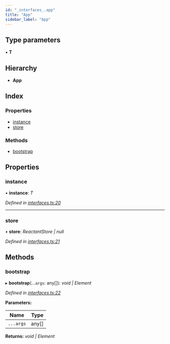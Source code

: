 ```yaml
---
id: "_interfaces_.app"
title: "App"
sidebar_label: "App"
---
```


## Type parameters

▪ **T**

## Hierarchy

* **App**

## Index

### Properties

* [instance](_interfaces_.app.md#instance)
* [store](_interfaces_.app.md#store)

### Methods

* [bootstrap](_interfaces_.app.md#bootstrap)

## Properties

###  instance

• **instance**: *T*

*Defined in [interfaces.ts:20](https://github.com/unadlib/reactant/blob/f5b92e0/packages/reactant/src/interfaces.ts#L20)*

___

###  store

• **store**: *ReactantStore | null*

*Defined in [interfaces.ts:21](https://github.com/unadlib/reactant/blob/f5b92e0/packages/reactant/src/interfaces.ts#L21)*

## Methods

###  bootstrap

▸ **bootstrap**(...`args`: any[]): *void | Element*

*Defined in [interfaces.ts:22](https://github.com/unadlib/reactant/blob/f5b92e0/packages/reactant/src/interfaces.ts#L22)*

**Parameters:**

Name | Type |
------ | ------ |
`...args` | any[] |

**Returns:** *void | Element*
